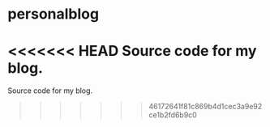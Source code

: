 personalblog
============

<<<<<<< HEAD
Source code for my blog.
=======
Source code for my blog.
>>>>>>> 46172641f81c869b4d1cec3a9e92ce1b2fd6b9c0
